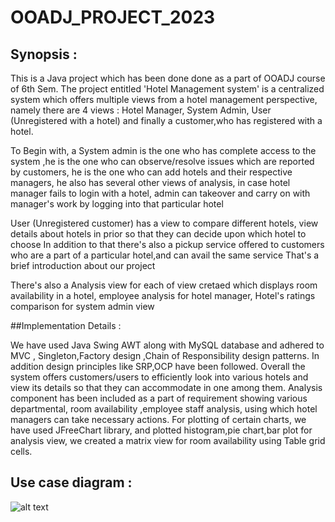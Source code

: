 # OOADJ_PROJECT_2023

## Synopsis :

This is a Java project which has been done done as a part of OOADJ course of 6th Sem. The project entitled 'Hotel Management system' is a centralized system which offers multiple views from a hotel management perspective, namely there are 4 views : Hotel Manager, System Admin, User (Unregistered with a hotel) and finally a customer,who has registered with a hotel.

To Begin with, a System admin is the one who has complete access to the system ,he is the one who can observe/resolve issues which are reported by customers, he is the one who can add hotels and their respective managers, he also has several other views of analysis, in case hotel manager fails to login with a hotel, admin can takeover and carry on with manager's work by logging into that particular hotel

User (Unregistered customer) has a view to compare different hotels, view details about hotels in prior so that they can decide upon which hotel to choose
In addition to that there's also a pickup service offered to customers who are a part of a particular hotel,and can avail the same service
That's a brief introduction about our project

There's also a Analysis view for each of view cretaed which displays room availability in a hotel, employee analysis for hotel manager, Hotel's ratings comparison for system admin view

##Implementation Details :

We have used Java Swing AWT along with MySQL database and adhered to MVC , Singleton,Factory design ,Chain of Responsibility design patterns. In addition design principles like SRP,OCP have been followed. Overall the system offers customers/users to efficiently look into various hotels and view its details so that they can accommodate in one among them. Analysis component has been included as a part of requirement showing various departmental, room availability ,employee staff analysis, using which hotel managers can take necessary actions.
For plotting of certain charts, we have used JFreeChart library, and plotted histogram,pie chart,bar plot for analysis view, we created a matrix view for room availability using Table grid cells.

## Use case diagram : 

![alt text](https://ibb.co/3SRBy1C)
